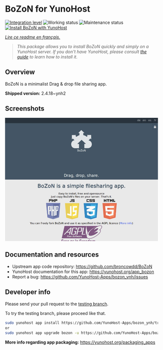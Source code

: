 <!--
N.B.: This README was automatically generated by https://github.com/YunoHost/apps/tree/master/tools/README-generator
It shall NOT be edited by hand.
-->

# BoZoN for YunoHost

[![Integration level](https://dash.yunohost.org/integration/bozon.svg)](https://dash.yunohost.org/appci/app/bozon) ![Working status](https://ci-apps.yunohost.org/ci/badges/bozon.status.svg) ![Maintenance status](https://ci-apps.yunohost.org/ci/badges/bozon.maintain.svg)  
[![Install BoZoN with YunoHost](https://install-app.yunohost.org/install-with-yunohost.svg)](https://install-app.yunohost.org/?app=bozon)

*[Lire ce readme en français.](./README_fr.md)*

> *This package allows you to install BoZoN quickly and simply on a YunoHost server.
If you don't have YunoHost, please consult [the guide](https://yunohost.org/#/install) to learn how to install it.*

## Overview

BoZoN is a minimalist Drag & drop file sharing app.


**Shipped version:** 2.4.18~ynh2

## Screenshots

![Screenshot of BoZoN](./doc/screenshots/bozon_screenshot.png)

## Documentation and resources

* Upstream app code repository: <https://github.com/broncowdd/BoZoN>
* YunoHost documentation for this app: <https://yunohost.org/app_bozon>
* Report a bug: <https://github.com/YunoHost-Apps/bozon_ynh/issues>

## Developer info

Please send your pull request to the [testing branch](https://github.com/YunoHost-Apps/bozon_ynh/tree/testing).

To try the testing branch, please proceed like that.

``` bash
sudo yunohost app install https://github.com/YunoHost-Apps/bozon_ynh/tree/testing --debug
or
sudo yunohost app upgrade bozon -u https://github.com/YunoHost-Apps/bozon_ynh/tree/testing --debug
```

**More info regarding app packaging:** <https://yunohost.org/packaging_apps>

